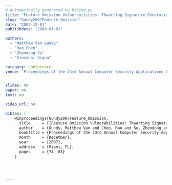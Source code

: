 ```yaml
---
# Automatically generated by bib2md.py
title: "Feature Omission Vulnerabilities: Thwarting Signature Generation for Polymorphic Worms"
slug: "Gundy2007Feature_Omission"
date: "2007-12-01"
publishdate: "2000-01-01"

authors:
  - "Matthew Van Gundy"
  - "Hao Chen"
  - "Zhendong Su"
  - "Giovanni Vigna"

category: conference
venue: "Proceedings of the 23rd Annual Computer Security Applications Conference (ACSAC)"


slides: no
paper: no
text: no

video_url: no

bibtex: |
    @inproceedings{Gundy2007Feature_Omission,
      title     = {{Feature Omission Vulnerabilities: Thwarting Signature Generation for Polymorphic Worms}},
      author    = {Gundy, Matthew Van and Chen, Hao and Su, Zhendong and Vigna, Giovanni},
      booktitle = {Proceedings of the 23rd Annual Computer Security Applications Conference (ACSAC)},
      month     = {December},
      year      = {2007},
      address   = {Miami, FL},
      pages     = {74--83}
    }




---
```


